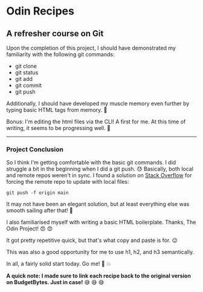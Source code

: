
# Odin Recipes

## A refresher course on Git

Upon the completion of this project, I should have demonstrated my familiarity with the 
following git commands:

- git clone
- git status
- git add
- git commit
- git push

Additionally, I should have developed my muscle memory even further by typing basic HTML tags 
from memory. :muscle: 

Bonus: I'm editing the html files via the CLI! A first for me. At this time of writing, it 
seems to be progressing well. :nail_care:

___

### Project Conclusion

So I think I'm getting comfortable with the basic git commands. I did struggle a bit in the 
beginning when I did a git push. :sweat: Basically, both local and remote repos weren't in 
sync. I found a solution on [Stack 
Overflow](https://stackoverflow.com/questions/39399804/updates-were-rejected-because-the-tip-of-your-current-branch-is-behind-its-remot) for forcing the remote repo to update with local files: 

	git push -f origin main

It may not have been an elegant solution, but at least everything else was smooth sailing 
after that! :ship:

I also familiarised myself with writing a basic HTML boilerplate. Thanks, The Odin Project! 
:heart_eyes: :heart_eyes:

It got pretty repetitive quick, but that's what copy and paste is for. :wink: 

This was also a good opportunity for me to use h1, h2, and h3 semantically. 

In all, a fairly solid start today. Go me! :muscle: :boom:

**A quick note: I made sure to link each recipe back to the original version on BudgetBytes. 
Just in case!** :sweat_smile: :sweat_smile: :sweat_smile:
